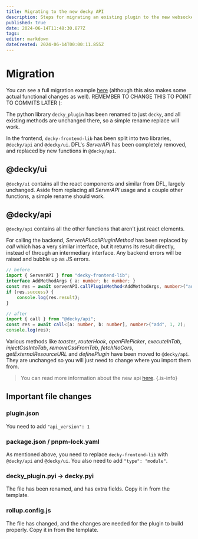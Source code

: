 ```yaml
---
title: Migrating to the new decky API
description: Steps for migrating an existing plugin to the new websocket-based system.
published: true
date: 2024-06-14T11:48:30.877Z
tags: 
editor: markdown
dateCreated: 2024-06-14T00:00:11.855Z
---
```


# Migration
You can see a full migration example [here](https://github.com/SteamDeckHomebrew/decky-plugin-template/compare/main...aa/websockets) (although this also makes some actual functional changes as well). REMEMBER TO CHANGE THIS TO POINT TO COMMITS LATER (:

The python library `decky_plugin` has been renamed to just `decky`, and all existing methods are unchanged there, so a simple rename replace will work.

In the frontend, `decky-frontend-lib` has been split into two libraries, `@decky/api` and `@decky/ui`. DFL's *ServerAPI* has been completely removed, and replaced by new functions in `@decky/api`.

## @decky/ui

`@decky/ui` contains all the react components and similar from DFL, largely unchanged. Aside from replacing all *ServerAPI* usage and a couple other functions, a simple rename should work.

## @decky/api

`@decky/api` contains all the other functions that aren't just react elements. 

For calling the backend, *ServerAPI.callPluginMethod* has been replaced by *call* which has a very similar interface, but it returns its result directly, instead of through an intermediary interface. Any backend errors will be raised and bubble up as JS errors.

```typescript
// before
import { ServerAPI } from "decky-frontend-lib";
interface AddMethodArgs { a: number; b: number; }
const res = await serverAPI.callPluginMethod<AddMethodArgs, number>("add", {a: 1, b: 2});
if (res.success) {
	console.log(res.result);
}

// after
import { call } from "@decky/api";
const res = await call<[a: number, b: number], number>("add", 1, 2);
console.log(res);
``` 

Various methods like *toaster*, *routerHook*, *openFilePicker*, *executeInTab*, *injectCssIntoTab*, *removeCssFromTab*, *fetchNoCors*, *getExternalResourceURL* and *definePlugin* have been moved to `@decky/api`. They are unchanged so you will just need to change where you import them from.

> You can read more information about the new api [here](/plugin-dev/backend-frontend-communication).
{.is-info}

## Important file changes

### plugin.json
You need to add `"api_version": 1`

### package.json / pnpm-lock.yaml
As mentioned above, you need to replace `decky-frontend-lib` with `@decky/api` and `@decky/ui`. You also need to add `"type": "module"`.

### decky_plugin.pyi → decky.pyi
The file has been renamed, and has extra fields. Copy it in from the template.

### rollup.config.js
The file has changed, and the changes are needed for the plugin to build properly. Copy it in from the template.